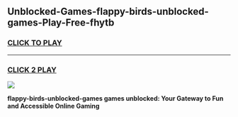 
## Unblocked-Games-flappy-birds-unblocked-games-Play-Free-fhytb
<h3>
<a href="https://premium76.site?title=flappy-birds-unblocked-games&ref=10A">CLICK TO PLAY</a></h3>
<hr>

<h3>
<a href="https://premium76.site?title=flappy-birds-unblocked-games&ref=10A">CLICK 2 PLAY</a>
  
</h3>

<a href="https://premium76.site?title=flappy-birds-unblocked-games&ref=10A"><img src="https://clearcache.store/games.png"></a>


**flappy-birds-unblocked-games games unblocked: Your Gateway to Fun and Accessible Online Gaming**
